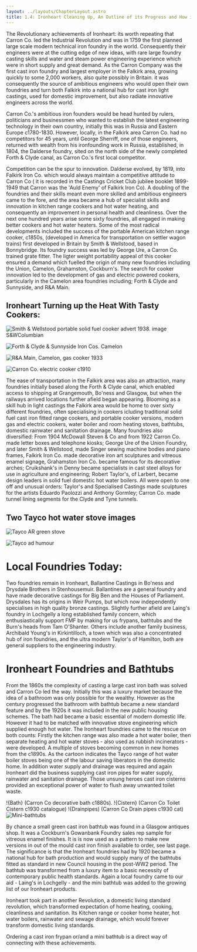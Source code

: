 ```yaml
---
layout: ../layouts/ChapterLayout.astro
title: 1.4: Ironheart Cleaning Up, An Outline of its Progress and How it Heated up a Domestic Revolution:
---
```

The Revolutionary achievements of Ironheart:
its worth repeating that Carron Co. led the Industrial Revolution and was in 1759 the first planned large scale modern technical iron foundry in the world. Consequently their engineers were at the cutting edge of new ideas, with rare large foundry casting skills and water and steam power engineering experience which were in short supply and great demand. As the Carron Company was the first cast iron foundry and largest employer in the Falkirk area, growing quickly to some 2,000 workers, also quite possibly in Britain. it was consequently the source of ambitious engineers who would open their own foundries and turn both Falkirk into a national hub for cast iron light castings, used for domestic improvement, but also radiate innovative engineers across the world.

Carron Co.'s ambitious iron founders would be head hunted by rulers, politicians and businessmen who wanted to establish the latest engineering technology in their own country, initially this was in Russia and Eastern Europe c1780-1830. However, locally, in the Falkirk area Carron Co. had no competitors for 45 years, until George Sherriff, one of those engineers, returned with wealth from his ironfounding work in Russia, established, in 1804, the Dalderse foundry, sited on the north side of the newly completed Forth & Clyde canal, as Carron Co.'s first local competitor.

Competition can be the spur to innovation. Dalderse evolved, by 1819, into Falkirk Iron Co. which would always maintain a competitive attitude to Carron Co ( it is recorded in the Castings Cricket Club jubilee booklet 1899-1949 that Carron was the 'Auld Enemy' of Falkirk Iron Co). A doubling of the foundries and their skills meant even more skilled and ambitious engineers came to the fore, and the area became a hub of specialist skills and innovation in kitchen range cookers and hot water heating, and consequently an improvement in personal health and cleanliness. Over the next one hundred years arise some sixty foundries, all engaged in making better cookers and hot water heaters. Some of the most radical developments included the success of the portable American kitchen range cooker, c1850s, (developed in America for transportation on settler wagon trains) first developed in Britain by Smith & Wellstood, based in Bonnybridge. Its foundry success was led by George Ure, a Carron Co. trained grate fitter. The ligter weight portability appeal of this cooker ensured a demand which fuelled the origin of many new foundries including the Union, Camelon, Grahamston, Cockburn's. The search for cooker innovation led to the development of gas and electric powered cookers, particularly in the Camelon area foundries including; Forth & Clyde and Sunnyside, and R&A Main.

## Ironheart Turning up the Heat With Tasty Cookers:

![Smith & Wellstood portable solid fuel cooker advert 1938. image S&WColumbian](S-and-W-Columbian-stove-1938)

![Forth & Clyde & Sunnyside Iron Cos. Camelon](Sunnyside-cooker-and-workforce-1890)

![R&A.Main, Camelon, gas cooker 1933](RAMain-Gas-1933-12GHK-Main)

![Carron Co. electric cooker c1910](carronelectricook)

The ease of transportation in the Falkirk area was also an attraction, many foundries initially based along the Forth & Clyde canal, which enabled access to shipping at Grangemouth, Bo'ness and Glasgow, but when the railways arrived locations further afield began appearing. Blooming as a skill hub in light castings the Falkirk area would be home to over sixty different foundries, often specialising in cookers icluding traditional solid fuel cast iron fitted range cookers, and portable cooker versions, modern gas and electric cookers, water boiler and room heating stoves, bathtubs, domestic rainwater and sanitation drainage. Many foundries also diversified: From 1904 McDowall Steven & Co and from 1922 Carron Co. made letter boxes and telephone kiosks; George Ure of the Union Foundry, and later Smith & Wellstood, made Singer sewing machine bodies and piano frames, Falkirk Iron Co. made decorative iron art sculptures and vitreous enamel signage, Grahamston Iron Co. became famous for its decorative arches; Cruikshank's in Denny became specialists in cast steel alloys for use in agriculture and engineering; Robert Taylor's, of Larbert, became design leaders in solid fuel domestic hot water boilers. All were open to one off and unusual orders: Taylor's and Specialised Castings made sculptures for the artists Eduardo Paolozzi and Anthony Gormley; Carron Co. made tunnel lining segments for the Clyde and Tyne tunnels.

## Two Tayco hot water stove images

![Tayco AR green stove](Tayco-AR-green-stove)

![Tayco ad humour](Tayco-ad-humour)

# Local Foundries Today:

Two foundries remain in Ironheart, Ballantine Castings in Bo'ness and Drysdale Brothers in Stenhousemuir. Ballantines are a general foundry and have made decorative castings for Big Ben and the Houses of Parliament. Drysdales has its origins in Weir Pumps, but which now independently specialises in high quality bronze castings. Slightly further afield are Laing's foundry in Lochgelly a long established family concern, which enthusiastically support FMF by making for us frypans, bathtubs and the Burn's heads from Tam O'Shanter. Others include another family business, Archibald Young's in Kirkintilloch, a town which was also a concentrated hub of iron foundries, and the ultra modern Taylor's of Hamilton, both are general suppliers to the engineering industry.

# Ironheart Foundries and Bathtubs

From the 1860s the complexity of casting a large cast iron bath was solved and Carron Co led the way. Initially this was a luxury market because the idea of a bathroom was only possible for the wealthy. However as the century progressed the bathroom with bathtub became a new standard feature and by the 1920s it was included in the new public housing schemes. The bath had became a basic essential of modern domestic life. However it had to be matched with innovative stove engineering which supplied enough hot water. The Ironheart foundries came to the rescue on both counts: Firstly the kitchen range was also made a hot water boiler, then separate heating and hot water stoves - also used as rubbish incinerators - were developed. A multiple of stoves becoming common in new homes from the c1890s. As the cartoon indicates the Tayco range of hot water boiler stoves being one of the labour saving liberators in the domestic home. In addition water supply and drainage was required and again Ironheart did the business supplying cast iron pipes for water supply, rainwater and sanitation drainage. Those unsung heroes cast iron cisterns provided an exceptional power of water to flush away unwanted toilet waste.

!{Bath} (Carron Co decorative bath c1880s).
!{Cistern} (Carron Co Toilet Cistern c1930 catalogue)
!{Drainpipes) (Carron Co Drain pipes c1930 cat)  
![Mini-bathtubs](AIBathtubsx6)

By chance a small green cast iron bathtub was found in a Glasgow antiques shop. It was a Cockburn's Gowanbank Foundry sales rep sample for vitreous enamel finishes. It is is now used as a pattern to make new versions in out of the mould cast iron finish available to order, see last page. The significance is that the Ironheart foundries had by 1920 became a national hub for bath production and would supply many of the bathtubs fitted as standard in new Council housing in the post-WW2 period. The bathtub was transformed from a luxury item to a basic necessity of contemporary public health standards. Again a local foundry came to our aid - Laing's in Lochgelly -  and the mini bathtub was added to the growing list of our Ironheart products.

Ironheart took part in another Revolution, a domestic living standard revolution, which transformed expectation of home heating, cooking, cleanliness and sanitation. Its Kitchen range or cooker home heater, hot water boilers, rainwater and sewage drainage, which would forever transform domestic living standards.

 Ordering a cast iron frypan or/and a mini bathtub is a direct way of connecting with these achievements.
